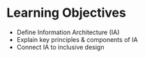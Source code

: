 # Learning Objectives
-   Define Information Architecture (IA)
-   Explain key principles & components of IA
-   Connect IA to inclusive design